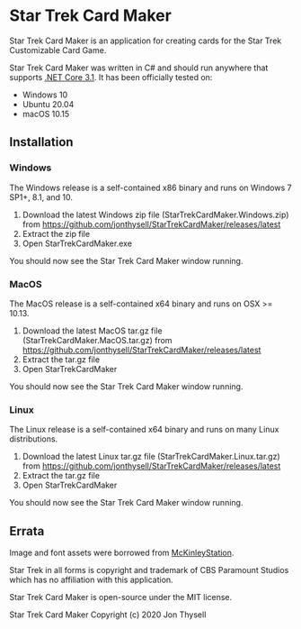 # Star Trek Card Maker #

Star Trek Card Maker is an application for creating cards for the Star Trek Customizable Card Game.

Star Trek Card Maker was written in C# and should run anywhere that supports [.NET Core 3.1](https://github.com/dotnet/core/blob/master/release-notes/3.1/3.1-supported-os.md). It has been officially tested on:

* Windows 10
* Ubuntu 20.04
* macOS 10.15

## Installation

### Windows ###

The Windows release is a self-contained x86 binary and runs on Windows 7 SP1+, 8.1, and 10.

1. Download the latest Windows zip file (StarTrekCardMaker.Windows.zip) from https://github.com/jonthysell/StarTrekCardMaker/releases/latest
2. Extract the zip file
3. Open StarTrekCardMaker.exe

You should now see the Star Trek Card Maker window running.

### MacOS ###

The MacOS release is a self-contained x64 binary and runs on OSX >= 10.13.

1. Download the latest MacOS tar.gz file (StarTrekCardMaker.MacOS.tar.gz) from https://github.com/jonthysell/StarTrekCardMaker/releases/latest
2. Extract the tar.gz file
3. Open StarTrekCardMaker

You should now see the Star Trek Card Maker window running.

### Linux ###

The Linux release is a self-contained x64 binary and runs on many Linux distributions.

1. Download the latest Linux tar.gz file (StarTrekCardMaker.Linux.tar.gz) from https://github.com/jonthysell/StarTrekCardMaker/releases/latest
2. Extract the tar.gz file
3. Open StarTrekCardMaker

You should now see the Star Trek Card Maker window running.

## Errata ##

Image and font assets were borrowed from [McKinleyStation](https://github.com/makeitTim/McKinleyStation).

Star Trek in all forms is copyright and trademark of CBS Paramount Studios which has no affiliation with this application.

Star Trek Card Maker is open-source under the MIT license.

Star Trek Card Maker Copyright (c) 2020 Jon Thysell
